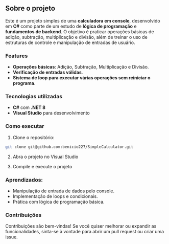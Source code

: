 ## Sobre o projeto
 
Este é um projeto simples de uma **calculadora em console**, desenvolvido em **C#** como parte de um estudo de **lógica de programação** e **fundamentos de backend**.
O objetivo é praticar operações básicas de adição, subtração, multiplicação e divisão, além de treinar o uso de estruturas de controle e manipulação de
entradas de usuário.

### Features

- **Operações básicas**: Adição, Subtração, Multiplicação e Divisão.
- **Verificação de entradas válidas**.
- **Sistema de loop para executar várias operações sem reiniciar o programa**.

### Tecnologias utilizadas

- **C#** com **.NET 8**
- **Visual Studio** para desenvolvimento

### Como executar

1. Clone o repositório:

```sh
git clone git@github.com:benicio227/SimpleCalculator.git
```
2. Abra o projeto no Visual Studio
   
4. Compile e execute o projeto

### Aprendizados:

- Manipulação de entrada de dados pelo console.
- Implementação de loops e condicionais.
- Prática com lógica de programação básica.

### Contribuições

Contribuições são bem-vindas! Se você quiser melhorar ou expandir as funcionalidades, sinta-se à vontade para abrir um pull request ou criar uma issue.

